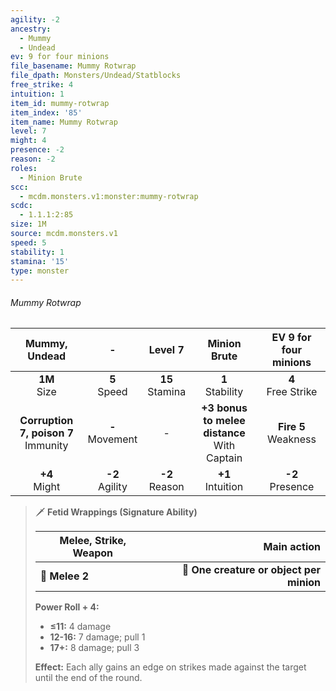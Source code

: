 ```yaml
---
agility: -2
ancestry:
  - Mummy
  - Undead
ev: 9 for four minions
file_basename: Mummy Rotwrap
file_dpath: Monsters/Undead/Statblocks
free_strike: 4
intuition: 1
item_id: mummy-rotwrap
item_index: '85'
item_name: Mummy Rotwrap
level: 7
might: 4
presence: -2
reason: -2
roles:
  - Minion Brute
scc:
  - mcdm.monsters.v1:monster:mummy-rotwrap
scdc:
  - 1.1.1:2:85
size: 1M
source: mcdm.monsters.v1
speed: 5
stability: 1
stamina: '15'
type: monster
---
```


###### Mummy Rotwrap

|              Mummy, Undead               |          -          |       Level 7       |                   Minion Brute                   |  EV 9 for four minions   |
| :--------------------------------------: | :-----------------: | :-----------------: | :----------------------------------------------: | :----------------------: |
|             **1M**<br/> Size             |  **5**<br/> Speed   | **15**<br/> Stamina |               **1**<br/> Stability               |  **4**<br/> Free Strike  |
| **Corruption 7, poison 7**<br/> Immunity | **-**<br/> Movement |          -          | **+3 bonus to melee distance**<br/> With Captain | **Fire 5**<br/> Weakness |
|            **+4**<br/> Might             | **-2**<br/> Agility | **-2**<br/> Reason  |              **+1**<br/> Intuition               |   **-2**<br/> Presence   |

<!-- -->
> 🗡 **Fetid Wrappings (Signature Ability)**
>
> | **Melee, Strike, Weapon** |                          **Main action** |
> | ------------------------- | ---------------------------------------: |
> | **📏 Melee 2**            | **🎯 One creature or object per minion** |
>
> **Power Roll + 4:**
>
> - **≤11:** 4 damage
> - **12-16:** 7 damage; pull 1
> - **17+:** 8 damage; pull 3
>
> **Effect:** Each ally gains an edge on strikes made against the target until the end of the round.
